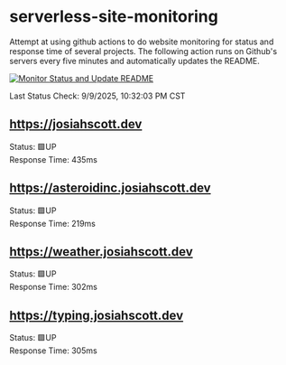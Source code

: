 # serverless-site-monitoring
Attempt at using github actions to do website monitoring for status and response time of several projects. The following action runs on Github's servers every five minutes and automatically updates the README.  

[![Monitor Status and Update README](https://github.com/JosiahSco/serverless-site-monitoring/actions/workflows/monitor.yaml/badge.svg)](https://github.com/JosiahSco/serverless-site-monitoring/actions/workflows/monitor.yaml)

Last Status Check: 9/9/2025, 10:32:03 PM CST

## https://josiahscott.dev
Status: 🟩UP  
Response Time: 435ms

## https://asteroidinc.josiahscott.dev
Status: 🟩UP  
Response Time: 219ms

## https://weather.josiahscott.dev
Status: 🟩UP  
Response Time: 302ms

## https://typing.josiahscott.dev
Status: 🟩UP  
Response Time: 305ms

